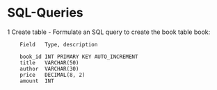 # SQL-Queries

1 Create table
	- Formulate an SQL query to create the book table book:

		Field	Type, description

		book_id	INT PRIMARY KEY AUTO_INCREMENT
		title	VARCHAR(50)
		author	VARCHAR(30)
		price	DECIMAL(8, 2)
		amount	INT


